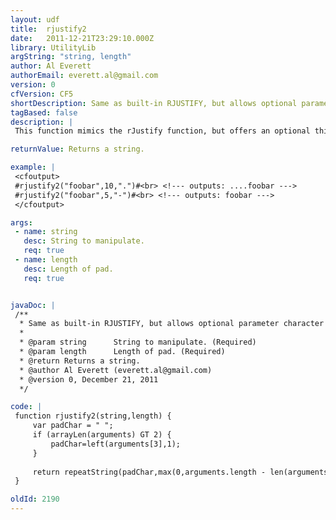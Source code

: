 ```yaml
---
layout: udf
title:  rjustify2
date:   2011-12-21T23:29:10.000Z
library: UtilityLib
argString: "string, length"
author: Al Everett
authorEmail: everett.al@gmail.com
version: 0
cfVersion: CF5
shortDescription: Same as built-in RJUSTIFY, but allows optional parameter character to pad with.
tagBased: false
description: |
 This function mimics the rJustify function, but offers an optional third parameter to define the character to use for padding (if padding is necessary).

returnValue: Returns a string.

example: |
 <cfoutput>
 #rjustify2("foobar",10,".")#<br> <!--- outputs: ....foobar --->
 #rjustify2("foobar",5,"-")#<br> <!--- outputs: foobar --->
 </cfoutput>

args:
 - name: string
   desc: String to manipulate.
   req: true
 - name: length
   desc: Length of pad.
   req: true


javaDoc: |
 /**
  * Same as built-in RJUSTIFY, but allows optional parameter character to pad with.
  * 
  * @param string      String to manipulate. (Required)
  * @param length      Length of pad. (Required)
  * @return Returns a string. 
  * @author Al Everett (everett.al@gmail.com) 
  * @version 0, December 21, 2011 
  */

code: |
 function rjustify2(string,length) {
     var padChar = " ";
     if (arrayLen(arguments) GT 2) {
         padChar=left(arguments[3],1);
     }
         
     return repeatString(padChar,max(0,arguments.length - len(arguments.string))) & arguments.string;
 }

oldId: 2190
---
```


